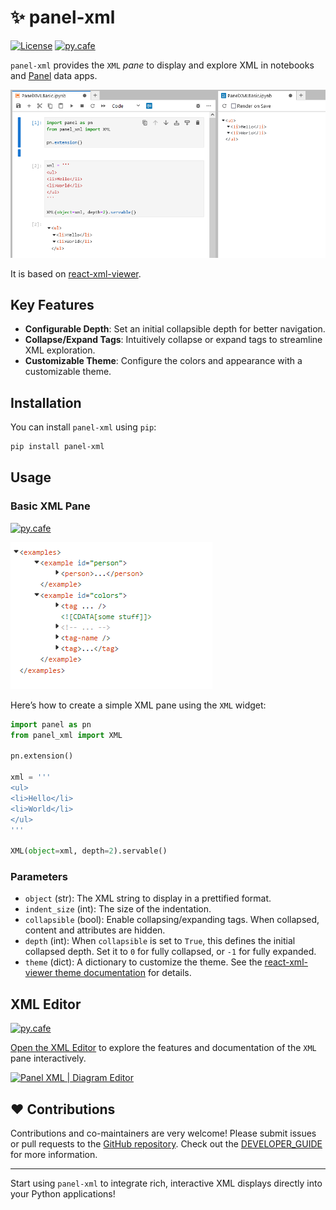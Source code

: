 # ✨ panel-xml

[![License](https://img.shields.io/badge/License-MIT%202.0-blue.svg)](https://opensource.org/licenses/MIT)
[![py.cafe](https://py.cafe/badge.svg)](https://py.cafe/awesome.panel.org/panel-xml-basic)

`panel-xml` provides the `XML` *pane* to display and explore XML in notebooks and [Panel](https://panel.holoviz.org/) data apps.

![panel-xml in notebook](https://github.com/awesome-panel/panel-xml/blob/main/static/panel-xml-notebook.png?raw=true)

It is based on [react-xml-viewer](https://github.com/alissonmbr/react-xml-viewer).

## Key Features

- **Configurable Depth**: Set an initial collapsible depth for better navigation.
- **Collapse/Expand Tags**: Intuitively collapse or expand tags to streamline XML exploration.
- **Customizable Theme**: Configure the colors and appearance with a customizable theme.

## Installation

You can install `panel-xml` using `pip`:

```bash
pip install panel-xml
```

## Usage

### Basic XML Pane

[![py.cafe](https://py.cafe/badge.svg)](https://py.cafe/awesome.panel.org/panel-xml-basic)

[![panel-xml](https://github.com/awesome-panel/panel-xml/blob/main/static/panel-xml.png?raw=true)](https://py.cafe/awesome.panel.org/panel-xml-editor)

Here’s how to create a simple XML pane using the `XML` widget:

```python
import panel as pn
from panel_xml import XML

pn.extension()

xml = '''
<ul>
<li>Hello</li>
<li>World</li>
</ul>
'''

XML(object=xml, depth=2).servable()
```

### Parameters

- `object` (str): The XML string to display in a prettified format.
- `indent_size` (int): The size of the indentation.
- `collapsible` (bool): Enable collapsing/expanding tags. When collapsed, content and attributes are hidden.
- `depth` (int): When `collapsible` is set to `True`, this defines the initial collapsed depth. Set it to `0` for fully collapsed, or `-1` for fully expanded.
- `theme` (dict): A dictionary to customize the theme. See the [react-xml-viewer theme documentation](https://github.com/alissonmbr/react-xml-viewer#theme-object) for details.

## XML Editor

[![py.cafe](https://py.cafe/badge.svg)](https://py.cafe/awesome.panel.org/panel-xml-editor)

[Open the XML Editor](https://py.cafe/awesome.panel.org/panel-xml-editor) to explore the features and documentation of the `XML` pane interactively.

[![Panel XML | Diagram Editor](https://github.com/awesome-panel/panel-xml/blob/main/static/panel-xml-editor.gif?raw=true)](https://py.cafe/awesome.panel.org/panel-xml-editor)

## ❤️ Contributions

Contributions and co-maintainers are very welcome! Please submit issues or pull requests to the [GitHub repository](https://github.com/awesome-panel/panel-xml). Check out the [DEVELOPER_GUIDE](DEVELOPER_GUIDE.md) for more information.

----

Start using `panel-xml` to integrate rich, interactive XML displays directly into your Python applications!
